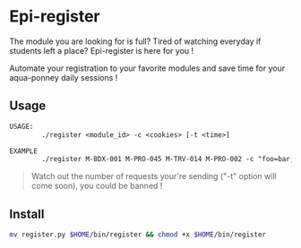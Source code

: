 # Epi-register

The module you are looking for is full? Tired of watching everyday if students left a place? Epi-register is here for you !

Automate your registration to your favorite modules and save time for your aqua-ponney daily sessions !

## Usage

```txt
USAGE:
        ./register <module_id> -c <cookies> [-t <time>]

EXAMPLE
        ./register M-BDX-001 M-PRO-045 M-TRV-014 M-PRO-002 -c "foo=bar; name=Jhon; lastname=Doe"
```

> Watch out the number of requests your're sending ("-t" option will come soon), you could be banned !

## Install

```bash
mv register.py $HOME/bin/register && chmod +x $HOME/bin/register
```